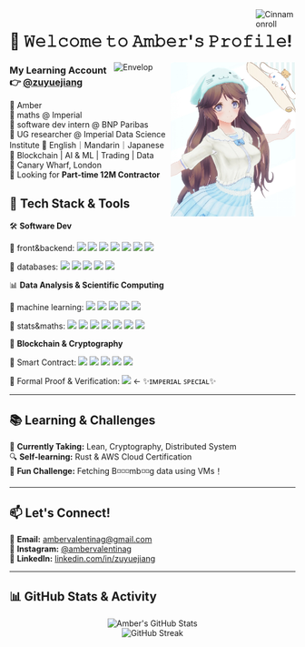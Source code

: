 <img align = "right" src="https://media0.giphy.com/media/v1.Y2lkPTc5MGI3NjExb283dW96NHZhYmEya3QxejJzNDV1ejJpeTdmeDhuaXMyaHUxa2swayZlcD12MV9pbnRlcm5hbF9naWZfYnlfaWQmY3Q9cw/lTY8pVIs76YOMDaDjY/giphy.gif" alt="Cinnamonroll" width="70">

# 🎀 **𝚆𝚎𝚕𝚌𝚘𝚖𝚎 𝚝𝚘 𝙰𝚖𝚋𝚎𝚛'𝚜 𝙿𝚛𝚘𝚏𝚒𝚕𝚎!**
<img align = "right" src="https://github.com/ambervalentina/ambervalentina/blob/0a59cdebfd6af7dc96655743d2033a940876b6e9/images/self_image.JPG" alt="Amber's Icon" width="220">
<img align = "right" src="https://media1.giphy.com/media/v1.Y2lkPTc5MGI3NjExa3U3dWNubGtoNzl2ZTBrcDF6MTk4YzdtbTBsZnhjaXdydzFoeHdwMyZlcD12MV9pbnRlcm5hbF9naWZfYnlfaWQmY3Q9Zw/5Oyaa78rzRaixvweQe/giphy.gif" alt="Envelop" width="100">

### My Learning Account 👉 [@zuyuejiang](https://github.com/zuyuejiang)
👩 Amber \
🦋 maths  @ Imperial\
🦋 software dev intern @ BNP Paribas\
🦋 UG researcher @ Imperial Data Science Institute
🫧 English｜Mandarin｜Japanese  \
🫧 Blockchain | AI & ML | Trading | Data \
📍 Canary Wharf, London \
🌸 Looking for **Part-time 12M Contractor** 



## 🎨 **Tech Stack & Tools**  
🛠 **Software Dev**  
<p align="left">
  🔹 front&backend: 
  <img src="https://img.shields.io/badge/-JavaScript-F7DF1E?style=flat-square&logo=JavaScript&logoColor=black"/>
  <img src="https://img.shields.io/badge/-Node.js-339933?style=flat-square&logo=Node.js&logoColor=white"/>  
  <img src="https://img.shields.io/badge/-Express.js-000000?style=flat-square&logo=Express&logoColor=white"/>  
  <img src="https://img.shields.io/badge/-FastAPI-009688?style=flat-square&logo=FastAPI&logoColor=white"/>  
  <img src="https://img.shields.io/badge/-React-61DAFB?style=flat-square&logo=React&logoColor=black"/>  
  <img src="https://img.shields.io/badge/-Vite-38B2AC?style=flat-square&logo=Vite&logoColor=white"/>  
  <img src="https://img.shields.io/badge/-Three.js-38B2AC?style=flat-square&logo=Three.js&logoColor=white"/>  
</p>
<p align="left">
  🔹 databases: 
  <img src="https://img.shields.io/badge/-PostgreSQL-4169E1?style=flat-square&logo=PostgreSQL&logoColor=white"/>  
  <!-- <img src="https://img.shields.io/badge/-MongoDB-47A248?style=flat-square&logo=MongoDB&logoColor=white"/>   -->
  <img src="https://img.shields.io/badge/-SQLite-DC382D?style=flat-square&logo=SQLite&logoColor=white"/>  
  <img src="https://img.shields.io/badge/-kubernetes-F8991D?style=flat-square&logo=kubernetes&logoColor=white"/>  
  <img src="https://img.shields.io/badge/-Docker-2496ED?style=flat-square&logo=Docker&logoColor=white"/>  
  <img src="https://img.shields.io/badge/-GitHub_Actions-2088FF?style=flat-square&logo=GitHub-Actions&logoColor=white"/>  
</p>


📊 **Data Analysis & Scientific Computing**    
<p align="left">
🔹 machine learning: 
  <img src="https://img.shields.io/badge/-Python-3776AB?style=flat-square&logo=Python&logoColor=white"/> 
  <img src="https://img.shields.io/badge/-TensorFlow-FF6F00?style=flat-square&logo=TensorFlow&logoColor=white"/>  
  <img src="https://img.shields.io/badge/-scikit--learn-F7931E?style=flat-square&logo=scikit-learn&logoColor=white"/>   
  <img src="https://img.shields.io/badge/-Pandas-150458?style=flat-square&logo=Pandas&logoColor=white"/>  
  <img src="https://img.shields.io/badge/-Seaborn-00A6D6?style=flat-square&logo=Python&logoColor=white"/>  
</p> 
<p align="left">
🔹 stats&maths: 
    <img src="https://img.shields.io/badge/-Python-3776AB?style=flat-square&logo=Python&logoColor=white"/> 
  <img src="https://img.shields.io/badge/-R-A270BA?style=flat-square&logo=R&logoColor=white"/>  
  <img src="https://img.shields.io/badge/-MATLAB-FF6F00?style=flat-square&logo=MATLAB&logoColor=white"/> 
  <img src="https://img.shields.io/badge/-Julia-A270BA?style=flat-square&logo=Julia&logoColor=white"/>  
  <img src="https://img.shields.io/badge/-NumPy-FF6F00?style=flat-square&logo=NumPy&logoColor=white"/> 
  <img src="https://img.shields.io/badge/-SymPy-3B6BA5?style=flat-square&logo=Python&logoColor=white"/>  
  <img src="https://img.shields.io/badge/-Scipy-8CAAE6?style=flat-square&logo=Scipy&logoColor=black"/>  
</p>

🔐 **Blockchain & Cryptography**  
<p align="left">
🔹 Smart Contract:
  <img src="https://img.shields.io/badge/-Solidity-363636?style=flat-square&logo=Solidity&logoColor=white"/> 
  <img src="https://img.shields.io/badge/-Hardhat-FFC107?style=flat-square&logo=Ethereum&logoColor=black"/>  
  <img src="https://img.shields.io/badge/-Foundry-000000?style=flat-square&logo=Ethereum&logoColor=white"/>  
  <img src="https://img.shields.io/badge/-Web3.js-F16822?style=flat-square&logo=Ethereum&logoColor=white"/>  
  <img src="https://img.shields.io/badge/-ethers.js-F16822?style=flat-square&logo=Ethereum&logoColor=white"/> 
</p>
<p align="left">
🔹 Formal Proof & Verification:
  <img src="https://img.shields.io/badge/-Lean-ff4c00?style=flat-square&logo=Lean"/>   ← ✨ɪᴍᴘᴇʀɪᴀʟ ꜱᴘᴇᴄɪᴀʟ✨
</p>


<!-- 还在学 -->
<!-- 🌐 **Cloud & DevOps:**  
<p align="left">
  <img src="https://img.shields.io/badge/-Azure-0078D4?style=flat-square&logo=Microsoft-Azure&logoColor=white"/>  
  <img src="https://img.shields.io/badge/-GitHub_Actions-2088FF?style=flat-square&logo=GitHub-Actions&logoColor=white"/>  
  <img src="https://img.shields.io/badge/-AWS-F8991D?style=flat-square&logo=Amazon-AWS&logoColor=white"/>  
</p> -->
<!-- ---

## 🔬 **Ongoing Projects & Research**  
💡 **Exploring Zero-Knowledge Proofs (ZKPs)** for privacy-focused blockchain apps  
💾 **Building a lightweight Ethereum L2** to optimize gas fees on smart contracts  
🧠 **Applying AI in financial data analytics** (Not HFT, but fun strategy experiments)  
🌍 **Developing a web-based dashboard** to visualize trading datasets   -->

---

## 📚 **Learning & Challenges**  
📖 **Currently Taking:** Lean, Cryptography, Distributed System  
🔍 **Self-learning:** Rust & AWS Cloud Certification  
🤫 **Fun Challenge:** Fetching B◽◽◽mb◽◽g data using VMs！

---

## 📫 **Let's Connect!**  
<!-- 🌐 [My Personal Website](https://yourwebsite.com)   -->
💌 **Email:** ambervalentinag@gmail.com   \
💬 **Instagram:** [@ambervalentinag](https://www.instagram.com/ambervalentinag/) \
🔗 **LinkedIn:** [linkedin.com/in/zuyuejiang](https://linkedin.com/in/zuyuejiang)   

---

## 📊 **GitHub Stats & Activity**  
<div align="center">
  <img src="https://github-readme-stats.vercel.app/api?username=ambervalentina&show_icons=true&theme=pink" alt="Amber's GitHub Stats" />
  <br/>
  <img src="https://github-readme-streak-stats.herokuapp.com/?user=ambervalentina&theme=shoujo" alt="GitHub Streak" />
</div>



